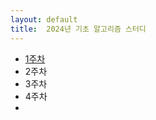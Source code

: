 ```yaml
---
layout: default
title:  2024년 기초 알고리즘 스터디
---
```


- [1주차](../post/files/2024_Algo_Beginner_W1%20(2).pdf)
- 2주차
- 3주차
- 4주차
- 